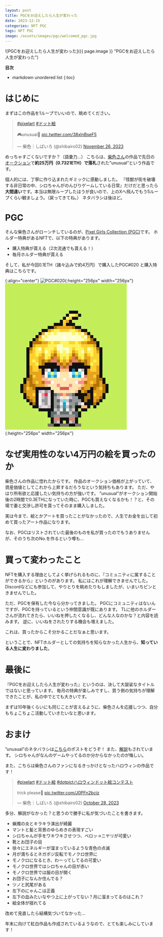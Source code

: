 ```yaml
---
layout: post
title: PGCをお迎えしたら人生が変わった
date: 2023-12-15
categories: NFT PGC
tags: NFT PGC
image: /assets/images/pgc/welcomed_pgc.jpg
---
```


![PGCをお迎えしたら人生が変わった]({{ page.image }} "PGCをお迎えしたら人生が変わった")

**目次**
* markdown unordered list
{:toc}

# はじめに
まずはこの作品を1ループでいいので、眺めてください。
<blockquote class="twitter-tweet"><p lang="in" dir="ltr"><a href="https://twitter.com/hashtag/pixelart?src=hash&amp;ref_src=twsrc%5Etfw">#pixelart</a> <a href="https://twitter.com/hashtag/%E3%83%89%E3%83%83%E3%83%88%E7%B5%B5?src=hash&amp;ref_src=twsrc%5Etfw">#ドット絵</a> <br><br>🎮unusual🦖 <a href="https://t.co/38xlnBseF5">pic.twitter.com/38xlnBseF5</a></p>&mdash; 柴色｜しばいろ (@shibairo02) <a href="https://twitter.com/shibairo02/status/1728718085866352934?ref_src=twsrc%5Etfw">November 26, 2023</a></blockquote> <script async src="https://platform.twitter.com/widgets.js" charset="utf-8"></script> 

めっちゃすごくないですか？（語彙力…）
こちらは、[柴色さん](https://lit.link/shibairo02)の作品で先日の[オークション](https://foundation.app/collection/spc-9186)で**約25万円（0.7321ETH）で落札**された”unusual”という作品です。

個人的には、丁寧に作り込まれたギミックに感動しました。
『怪獣が街を破壊する非日常の中、シロちゃんがのんびりゲームしている日常』だけだと思ったら**大間違い**です。本当は無限ループしたほうが良いので、上のXへ飛んでもう5ループくらい観ましょう。（戻ってきてね。）
ネタバラシは後ほど。

# PGC
そんな柴色さんがローンチしているのが、[Pixel Girls Collection (PGC)](https://twitter.com/shibairo02/status/1675960412519682049)です。
ホルダー特典があるNFTで、以下の特典があります。

- 購入特典が貰える（2次流通でも貰える！）  
- 毎月ホルダー特典が貰える  

そして、私が今回0.1ETH（諸々込みで約4万円）で購入したPGC#020 と購入特典はこちらです。

{:align="center"}
![PGC#020](/assets/images/pgc/PGC020.avif "PGC#020"){:height="256px" width="256px"} 
![PGC#020の購入特典](/assets/images/pgc/PGC020_thanks.webp "PGC#020の購入特典"){:height="256px" width="256px"}

# なぜ実用性のない4万円の絵を買ったのか
柴色さんの作品に惚れたからです。
作品のオークション価格が上がっていて、資産価値としてこれから上昇するだろうなという気持ちもあります。
ただ、やはり所有欲と応援したい気持ちの方が強いです。
”unusual”がオークション開始後の2時間で0.3ETHになっていた時に、PGCも買えなくなるかも！？と、その場で妻と交渉し許可を貰ってそのまま購入しました。

実は今まで、絵とかアートを買ったことがなかったので、人生でお金を出して初めて買ったアート作品になります。

なお、PGCはリストされていた最後のものを私が買ったのでもうありませんが、そのうち次のNo.を作るという噂も…

# 買って変わったこと
NFTを購入する理由としてよく挙げられるものに、『コミュニティに属することができるから』というのがあります。
私にはこれが理解できませんでした。
Discordなどにも参加して、やりとりを眺めたりもしましたが、いまいちピンときませんでした。

ただ、PGCを保有した今なら分かってきました。
PGCにコミュニティはないんですが、PGCを持っているという仲間意識が既にあります。
TLに他のホルダーさんが流れてきたら、いいねを押したくなるし、どんな人なのかな？と内容を読みます。
逆に、いいねをされたりする機会も増えました。

これは、買ったからこそ分かることだなぁと思います。

ということで、NFTホルダーとしての気持ちを知らなかった人生から、**知っている人生に変わりました**。


# 最後に
『PGCをお迎えしたら人生が変わった』というのは、決して大袈裟なタイトルではないと思っています。
毎月の特典が楽しみですし、買う側の気持ちが理解できたことが、私の中でとても大きいです。

まずは10年後くらいにも同じことが言えるように、柴色さんを応援しつつ、自分もちょこちょこ活動していきたいなと思います。


# おまけ
”unusual”のネタバラシは[こちら](https://x.com/shibairo02/status/1732354145259311232?s=20)のポストをどうぞ！
また、[解説](https://x.com/shibairo02/status/1733117423937798358?s=20)もされています。
シロちゃんがなんのゲームやってるのか分からなかったのが悔しい。

また、こちらは柴色さんのファンになるきっかけとなったハロウィンの作品です！
<blockquote class="twitter-tweet"><p lang="en" dir="ltr"><a href="https://twitter.com/hashtag/pixelart?src=hash&amp;ref_src=twsrc%5Etfw">#pixelart</a> <a href="https://twitter.com/hashtag/%E3%83%89%E3%83%83%E3%83%88%E7%B5%B5?src=hash&amp;ref_src=twsrc%5Etfw">#ドット絵</a> <a href="https://twitter.com/hashtag/dotpict%E3%83%8F%E3%83%AD%E3%82%A6%E3%82%A3%E3%83%B3%E3%83%89%E3%83%83%E3%83%88%E7%B5%B5%E3%82%B3%E3%83%B3%E3%83%86%E3%82%B9%E3%83%88?src=hash&amp;ref_src=twsrc%5Etfw">#dotpictハロウィンドット絵コンテスト</a><br><br>trick please🦇 <a href="https://t.co/J0PFn2bciz">pic.twitter.com/J0PFn2bciz</a></p>&mdash; 柴色｜しばいろ (@shibairo02) <a href="https://twitter.com/shibairo02/status/1718389570667270315?ref_src=twsrc%5Etfw">October 28, 2023</a></blockquote> <script async src="https://platform.twitter.com/widgets.js" charset="utf-8"></script> 

多分、解説がなかった？と思うので勝手に私が気づいたことを書きます。

- 蝋燭の炎とキラキラ演出が綺麗  
- マントと髪と背景のゆらめきの表現すごい  
- シロちゃんが手をワキワキさせつつ、ペロッ→ニヤリが可愛い  
- 靴とお団子の目  
- 徐々にエネルギーが溜まっているような青色の点滅  
- 月が満ちるとネガポジ反転でモノクロ世界に  
- モノクロになるとき、わーってしてるの可愛い  
- モノクロ世界ではシロちゃんの目が赤い  
- モノクロ世界では服の目が開く  
- お団子になんか住んでる？  
- ツノと尻尾がある  
- 左下のにゃんこは正義  
- 左下の血みたいなやつ上に上がってない？月に溜まってるのはこれ？  
- 絵全体が揺れてる

改めて見直したら結構気づいてなかった…

年末に向けて紅白作品も作成されているようなので、とても楽しみにしています！